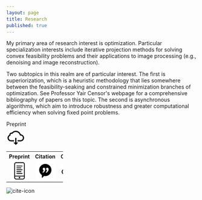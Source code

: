 ```yaml
---
layout: page
title: Research
published: true
---
```


<p class="message">
My primary area of research interest is optimization. Particular specialization interests include iterative projection methods for solving convex feasibility problems and their applications to image processing (e.g., denoising and image reconstruction).


Two subtopics in this realm are of particular interest. The first is superiorization, which is a heuristic methodology that lies somewhere between the feasibility-seaking and constrained minimization branches of optimization. See Professor Yair Censor's webpage for a comprehensive bibliography of papers on this topic. The second is asynchronous algorithms, which aim to introduce robustness and greater computational efficiency when solving fixed point problems.
</p>


 
<div class = "featured">
  <style>
    .image {
      display: block; 
    }

    .brightness {
        display: inline-block;
        opacity: 0.75;

    }
    .brightness img:hover {
        opacity: .25;
    }  

    table, th, td {border: 0px solid black;}
  </style>  
  
  
  <div id="container">
    <div class="brightness">
  	  Preprint <a href="http://www.math.ucla.edu/~heaton/papers/2018-08-15-ASI-arXiv-Preprint.pdf"><img src="/public/images/download-icon.png" alt="Avatar" class="image" style="width:50px">
      </a>
    </div>
  </div>
  
  <table style="width: 150px">
    <tr>
      <th align="center">Preprint</th>
      <th align="center">Citation</th>
      <th align="center">Code</th>
    </tr>
    <tr>
      <td align="center" width = "33%">
        <a href="http://www.math.ucla.edu/~heaton/papers/2018-08-15-ASI-arXiv-Preprint.pdf"><img src="/public/images/paper-icon.png" alt="Avatar" class="image" style="width:50px">
        </a> 
      </td>
      <td align="center" width = "34%">
        <a href="http://www.math.ucla.edu/~heaton/papers/2018-08-15-ASI-arXiv-Preprint.pdf"><img src="/public/images/cite-icon.png" alt="Avatar" class="image" style="width:50px">
        </a> 
      </td>  
      <td align="center" width = "33%">
        <a href="http://www.google.com"><img src="/public/images/download-icon.png" alt="Avatar" class="image" style="width:50px">
        </a>
  	  </td>
    </tr>
  </table>
</div> 
 
![cite-icon]({{site.baseurl}}/public/images/cite-icon.png)
